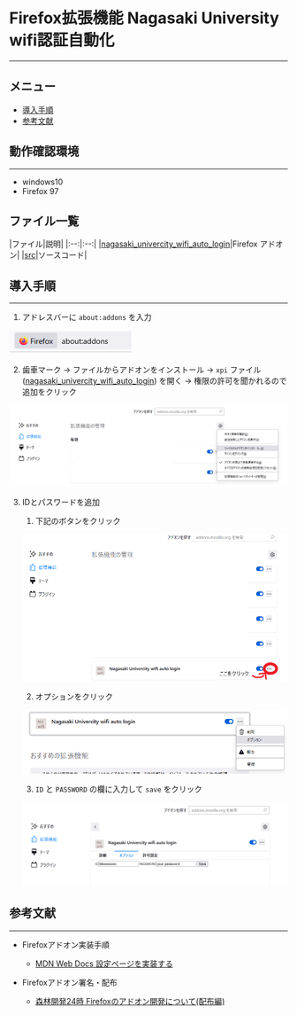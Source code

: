 # Firefox拡張機能 Nagasaki University wifi認証自動化
---

## メニュー
* [導入手順](#導入手順)
* [参考文献](#参考文献)

## 動作確認環境
---
- windows10
- Firefox 97
## ファイル一覧
[latest_ver_xpi]: ./nagasaki_univercity_wifi_auto_login-1.1-fx.xpi
|ファイル|説明|
|:--:|:--:|
|[nagasaki_univercity_wifi_auto_login][latest_ver_xpi]|Firefox アドオン|
|[src](./src)|ソースコード|
## 導入手順
---
1. アドレスバーに `about:addons` を入力

![input](./pic/step1.png)

2. 歯車マーク -> ファイルからアドオンをインストール -> `xpi` ファイル ([nagasaki_univercity_wifi_auto_login][latest_ver_xpi]) を開く -> 権限の許可を聞かれるので追加をクリック

![input](./pic/step2.png)

3. IDとパスワードを追加

   1. 下記のボタンをクリック
   
   ![input](./pic/step3.png)

   2. オプションをクリック
   
   ![input](./pic/step4.png)

   3. `ID` と `PASSWORD` の欄に入力して `save` をクリック

   ![input](./pic/step5.png)

## 参考文献
---

- Firefoxアドオン実装手順
  - [MDN Web Docs 設定ページを実装する](https://developer.mozilla.org/ja/docs/Mozilla/Add-ons/WebExtensions/Implement_a_settings_page)

- Firefoxアドオン署名・配布
  - [森林開発24時 Firefoxのアドオン開発について(配布編)](https://forest-soft.xyz/blog/detail?id=18)